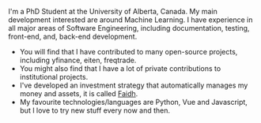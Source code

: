 I'm a PhD Student at the University of Alberta, Canada. My main development
interested are around Machine Learning. I have experience in all major 
areas of Software Engineering, including documentation, testing, front-end,
and, back-end development.

- You will find that I have contributed to many open-source projects, including
yfinance, eiten, freqtrade.
- You might also find that I have a lot of private contributions to institutional
projects.
- I've developed an investment strategy that automatically manages my money and
assets, it is called [Faidh](https://faidhwealth.com/).
- My favourite technologies/languages are Python, Vue and Javascript, but I love
to try new stuff every now and then.